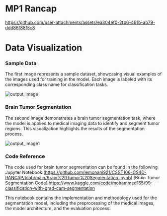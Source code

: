 # MP1 Rancap

https://github.com/user-attachments/assets/ea304ef0-2fb6-461b-ab79-ddd86f88f5c8

# Data Visualization

### Sample Data
The first image represents a sample dataset, showcasing visual examples of the images used for training in the model. Each image is labeled with its corresponding class name for classification tasks.

![output_image](https://github.com/user-attachments/assets/6b953c1c-d7dd-473e-94b7-b44eeff9f18c)

### Brain Tumor Segmentation
The second image demonstrates a brain tumor segmentation task, where the model is applied to medical imaging data to identify and segment tumor regions. This visualization highlights the results of the segmentation process.

![output_image1](https://github.com/user-attachments/assets/91b1fdfc-1b4c-4092-8a7f-259ce9e1062d)

### Code Reference
The code used for brain tumor segmentation can be found in the following Jupyter Notebook:(https://github.com/lemonani921/CSST106-CS4D-RANCAP/blob/main/Brain%20Tumor%20Segmentation.ipynb)
[Brain Tumor Segmentation Code]  https://www.kaggle.com/code/mohammed165/99-classification-with-grad-cam-segmentation 

This notebook contains the implementation and methodology used for the segmentation model, including the preprocessing of the medical images, the model architecture, and the evaluation process.


